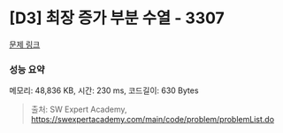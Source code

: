 # [D3] 최장 증가 부분 수열 - 3307 

[문제 링크](https://swexpertacademy.com/main/code/problem/problemDetail.do?contestProbId=AWBOKg-a6l0DFAWr) 

### 성능 요약

메모리: 48,836 KB, 시간: 230 ms, 코드길이: 630 Bytes



> 출처: SW Expert Academy, https://swexpertacademy.com/main/code/problem/problemList.do